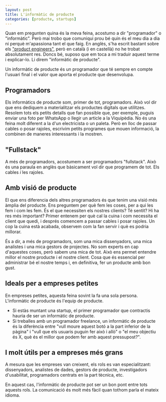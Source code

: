 ```yaml
---
layout: post
title: L'informàtic de producte
categories: [producte, startups]
---
```


Quan em pregunten quina és la meva feina, acostumo a dir "programador" o "informàtic". Però mai trobo que comuniqui prou bé quin és el meu dia a dia ni perquè m'apassiona tant el que faig. En anglès, s'ha escrit bastant sobre els ["product engineers"](https://posthog.com/blog/what-is-a-product-engineer), però en català (i en castellà) no he trobat absolutament res. Doncs bé, suposo que em toca a mi traduir aquest terme i explicar-lo. Li direm "informàtic de producte".

Un informàtic de producte és un programador que té sempre en compte l'usuari final i el valor que aporta el producte que desenvolupa.


## Programadors

Els informàtics de producte som, primer de tot, programadors. Això vol dir que ens dediquem a materialitzar els productes digitals que utilitzes. Resolem tots els petits detalls que fan possible que, per exemple, puguis enviar una foto per WhatsApp o llegir un article a la Viquipèdia. No és una feina molt diferent a la d'un electricista o un paleta. Però en lloc de passar cables o posar rajoles, escrivim petits programes que mouen informació, la combinen de maneres interessants i la mostren.

## "Fullstack"

A més de programadors, acostumem a ser programadors "fullstack". Això és una paraula en anglès que bàsicament vol dir que programem de tot. Els cables *i* les rajoles.

## Amb visió de producte

El que ens diferencia dels altres programadors és que tenim una visió més àmplia del producte. Ens preguntem per què fem les coses, per a qui les fem i com les fem. És el que necessiten els nostres clients? Té sentit? Hi ha res més important? Primer entenem per què cal la cuina i com necessita el client que quedi, i després comencem a passar cables i posar rajoles. Un cop la cuina està acabada, observem com la fan servir i què es podria millorar.

És a dir, a més de programadors, som una mica dissenyadors, una mica analistes i una mica gestors de projectes. No som experts en cap d'aquestes coses, però sabem una mica de tot. Això ens permet entendre millor el nostre producte i el nostre client. Cosa que és essencial per administrar bé el nostre temps i, en definitiva, fer un producte amb bon gust.

## Ideals per a empreses petites

En empreses petites, aquesta feina sovint la fa una sola persona. L'informàtic de producte és l'equip de producte.

- Si estàs muntant una startup, el primer programador que contractis hauria de ser un informàtic de producte.
- Si treballes amb un programador freelance, un informàtic de producte és la diferència entre "vull moure aquest botó a la part inferior de la pàgina" i "vull que els usuaris puguin fer això i allò" o "el meu objectiu és X, què és el millor que podem fer amb aquest pressupost?".

## I molt útils per a empreses més grans

A mesura que les empreses van creixent, els rols es van especialitzant: dissenyadors, analistes de dades, gestors de producte, investigadors d'usabilitat, programadors centrats en la part tècnica, etc. 

En aquest cas, l'informàtic de producte pot ser un bon pont entre tots aquests rols. La comunicació és molt més fàcil quan tothom parla el mateix idioma.
